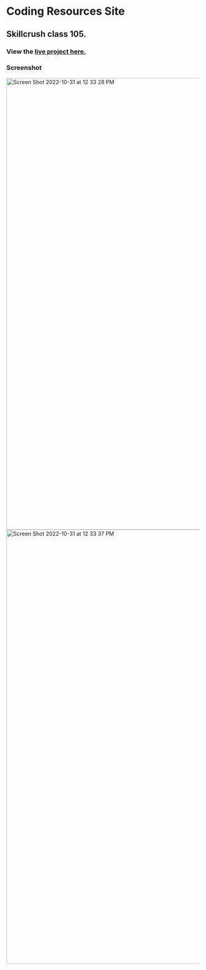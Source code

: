 # Coding Resources Site
## Skillcrush class 105.
### View the [live project here.](https://kirstendarling.github.io/105-coding_resources/)

### Screenshot

<img width="1177" alt="Screen Shot 2022-10-31 at 12 33 28 PM" src="https://user-images.githubusercontent.com/54489152/199083510-1e0bd140-5e63-493b-ac66-a156a11333bb.png">

<img width="1132" alt="Screen Shot 2022-10-31 at 12 33 37 PM" src="https://user-images.githubusercontent.com/54489152/199083518-8315eefe-93c9-4f0a-8284-04b15c80e210.png">
